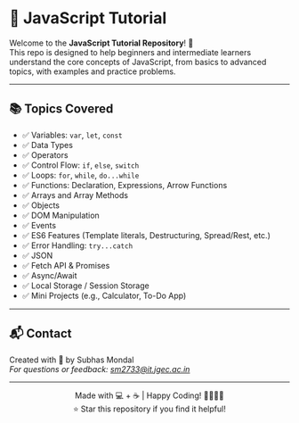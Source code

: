 # 🧠 JavaScript Tutorial

Welcome to the **JavaScript Tutorial Repository**! 🚀  
This repo is designed to help beginners and intermediate learners understand the core concepts of JavaScript, from basics to advanced topics, with examples and practice problems.

---

## 📚 Topics Covered

- ✅ Variables: `var`, `let`, `const`
- ✅ Data Types
- ✅ Operators
- ✅ Control Flow: `if`, `else`, `switch`
- ✅ Loops: `for`, `while`, `do...while`
- ✅ Functions: Declaration, Expressions, Arrow Functions
- ✅ Arrays and Array Methods
- ✅ Objects
- ✅ DOM Manipulation
- ✅ Events
- ✅ ES6 Features (Template literals, Destructuring, Spread/Rest, etc.)
- ✅ Error Handling: `try...catch`
- ✅ JSON
- ✅ Fetch API & Promises
- ✅ Async/Await
- ✅ Local Storage / Session Storage
- ✅ Mini Projects (e.g., Calculator, To-Do App)

---

## 📬 Contact

<p>
  Created with 💙 by Subhas Mondal  </br>
  <i>
    For questions or feedback: 
    <a href='mailto:sm2733@it.jgec.ac.in'> 
      sm2733@it.jgec.ac.in
  </a></i>
</p>

---

<p align="center">
  Made with 💻 + ☕ | Happy Coding! 👨‍💻👩‍💻 <br/>
  ⭐ Star this repository if you find it helpful!
</p>


